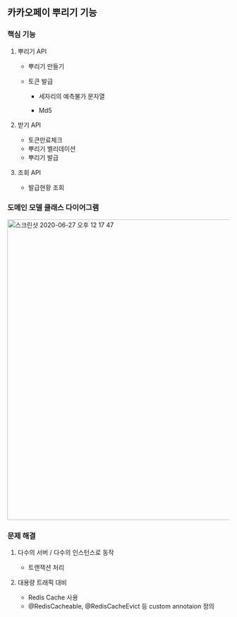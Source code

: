 ## 카카오페이 뿌리기 기능

### 핵심 기능 

1. 뿌리기 API 
   - 뿌리기 만들기
   - 토큰 발급 
     
     - 세자리의 예측불가 문자열
     
     - Md5
   
2. 받기 API 
   - 토큰만료체크 
   - 뿌리기 벨리데이션 
   - 뿌리기 발급 
   
3. 조회 API 
   - 발급현황 조회 

### 도메인 모델 클래스 다이어그램
<img width="682" alt="스크린샷 2020-06-27 오후 12 17 47" src="https://user-images.githubusercontent.com/22117193/85913476-3f88cf80-b870-11ea-9028-148ab35aac3f.png">

### 문제 해결 

1. 다수의 서버 / 다수의 인스턴스로 동작

   - 트랜잭션 처리 

2. 대용량 트래픽 대비

   - Redis Cache 사용
   - @RedisCacheable, @RedisCacheEvict 등 custom annotaion 정의 
